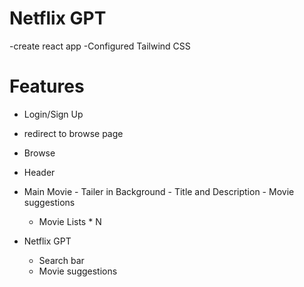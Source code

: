# Netflix GPT
 -create react app
 -Configured Tailwind CSS

 # Features
  - Login/Sign Up
  - redirect to browse page
  - Browse
   - Header
   - Main Movie
    - Tailer in Background
    - Title and Description
    - Movie suggestions
      - Movie Lists * N

- Netflix GPT
    - Search bar 
    - Movie suggestions 
